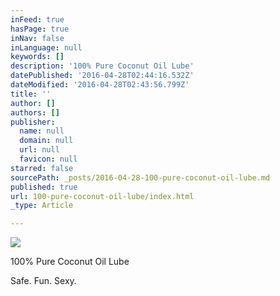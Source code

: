 ```yaml
---
inFeed: true
hasPage: true
inNav: false
inLanguage: null
keywords: []
description: '100% Pure Coconut Oil Lube'
datePublished: '2016-04-28T02:44:16.532Z'
dateModified: '2016-04-28T02:43:56.799Z'
title: ''
author: []
authors: []
publisher:
  name: null
  domain: null
  url: null
  favicon: null
starred: false
sourcePath: _posts/2016-04-28-100-pure-coconut-oil-lube.md
published: true
url: 100-pure-coconut-oil-lube/index.html
_type: Article

---
```

![](https://the-grid-user-content.s3-us-west-2.amazonaws.com/b6e8815d-5321-4424-bd19-140750324577.jpg)

100% Pure Coconut Oil Lube

Safe. Fun. Sexy.
